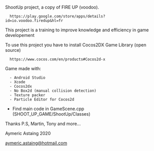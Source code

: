 ShootUp project, a copy of FIRE UP (voodoo).

      https://play.google.com/store/apps/details?id=io.voodoo.firedup&hl=fr
      
This project is a training to improve knowledge and efficiency in game developement

To use this project you have to install Cocos2DX Game Library (open source)
      
      https://www.cocos.com/en/products#Cocos2d-x

Game made with:
      
      - Android Studio
      - Xcode
      - Cocos2dx
      - No Box2d (manual collision detection)
      - Texture packer
      - Particle Editor for Cocos2d

- Find main code in GameScene.cpp (SHOOT_UP_GAME/ShootUp/Classes)

Thanks P.S, Martin, Tony and more...

Aymeric Astaing 2020

aymeric.astaing@hotmail.com
